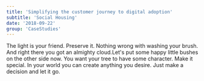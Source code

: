 ```yaml
---
title: 'Simplifying the customer journey to digital adoption'
subtitle: 'Social Housing'
date: '2018-09-22'
group: 'CaseStudies'
---
```


The light is your friend. Preserve it. Nothing wrong with washing your brush. And right there you got an almighty cloud.Let's put some happy little bushes on the other side now. You want your tree to have some character. Make it special. In your world you can create anything you desire. Just make a decision and let it go.